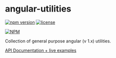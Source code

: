 # angular-utilities

[![npm version](https://badge.fury.io/js/angular-utilities.svg)](https://badge.fury.io/js/angular-utilities)
[![license](https://img.shields.io/github/license/mashape/apistatus.svg?maxAge=2592000)]()

[![NPM](https://nodei.co/npm/angular-utilities.png?downloads=true&downloadRank=true&stars=true)](https://nodei.co/npm/angular-utilities/)


Collection of general purpose angular (v 1.x) utilities.

[API Documentation + live examples](https://antena.github.io/angular-utilities/docs/index.html#/api)

